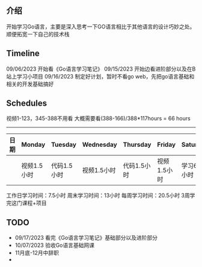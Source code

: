 ## 介绍
开始学习Go语言，主要是深入思考一下GO语言相比于其他语言的设计巧妙之处。顺便拓宽一下自己的技术栈

## Timeline
09/06/2023 开始看《Go语言学习笔记》
09/15/2023 开始边看进阶部分以及在B站上学习小项目
09/16/2023 制定好计划，暂时不看go web，先把go语言基础和相关的开发基础搞好

## Schedules
视频1-123，345-388不用看
大概需要看(388-166)/388*117hours = 66 hours

-------
|日期|Monday|Tuesday|Wednesday|Thursday|Friday|Saturday|Sunday|
|  ----  | ----  |  ----  | ----  |  ----  | ----  |  ----  | ----  |
|   | 视频1.5小时|  代码1.5小时  | 视频1.5小时  |  代码1.5小时  | 视频1.5小时  |  学习6.5小时  | 学习6.5小时 |

工作日学习时间：7.5小时
周末学习时间：13小时
每周学习时间：20.5小时
3周学完这门课程+项目

## TODO
- 09/17/2023 看完《Go语言学习笔记》基础部分以及进阶部分
- 10/07/2023 验收Go语言基础网课
- 11月底-12月中辞职
- 